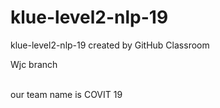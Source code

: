 # klue-level2-nlp-19
klue-level2-nlp-19 created by GitHub Classroom

Wjc branch

<br>our team name is COVIT 19
